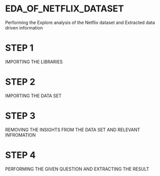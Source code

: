 # EDA_OF_NETFLIX_DATASET
Performing the Explore analysis of the Netflix dataset and  Extracted data driven information 
  # STEP 1 
  IMPORTING THE LIBRARIES 
  # STEP 2 
  IMPORTING THE DATA SET 
  # STEP 3 
  REMOVING THE INSIGHTS FROM THE DATA SET AND RELEVANT INFROMATION
  # STEP 4
  PERFORMING THE GIVEN QUESTION AND EXTRACTING THE RESULT 
  

